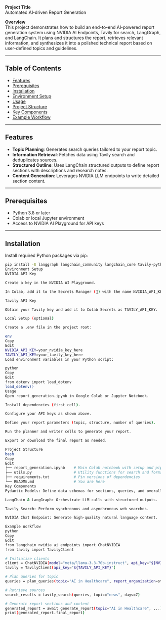 **Project Title**  
Automated AI-driven Report Generation  

**Overview**  
This project demonstrates how to build an end-to-end AI-powered report generation system using NVIDIA AI Endpoints, Tavily for search, LangGraph, and LangChain. It plans and structures the report, retrieves relevant information, and synthesizes it into a polished technical report based on user-defined topics and guidelines.

---

## Table of Contents  
- [Features](#features)  
- [Prerequisites](#prerequisites)  
- [Installation](#installation)  
- [Environment Setup](#environment-setup)  
- [Usage](#usage)  
- [Project Structure](#project-structure)  
- [Key Components](#key-components)  
- [Example Workflow](#example-workflow)  
---

## Features  
- **Topic Planning**: Generates search queries tailored to your report topic.  
- **Information Retrieval**: Fetches data using Tavily search and deduplicates sources.  
- **Structured Outline**: Uses LangChain structured outputs to define report sections with descriptions and research notes.  
- **Content Generation**: Leverages NVIDIA LLM endpoints to write detailed section content.  

---

## Prerequisites  
- Python 3.8 or later  
- Colab or local Jupyter environment  
- Access to NVIDIA AI Playground for API keys  

---

## Installation  
Install required Python packages via pip:

```bash
pip install -U langgraph langchain_community langchain_core tavily-python langchain_nvidia_ai_endpoints
Environment Setup
NVIDIA API Key

Create a key in the NVIDIA AI Playground.

In Colab, add it to the Secrets Manager (🔑) with the name NVIDIA_API_KEY.

Tavily API Key

Obtain your Tavily key and add it to Colab Secrets as TAVILY_API_KEY.

Local Setup (optional)

Create a .env file in the project root:

env
Copy
Edit
NVIDIA_API_KEY=your_nvidia_key_here
TAVILY_API_KEY=your_tavily_key_here
Load environment variables in your Python script:

python
Copy
Edit
from dotenv import load_dotenv
load_dotenv()
Usage
Open report_generation.ipynb in Google Colab or Jupyter Notebook.

Install dependencies (first cell).

Configure your API keys as shown above.

Define your report parameters (topic, structure, number of queries).

Run the planner and writer cells to generate your report.

Export or download the final report as needed.

Project Structure
bash
Copy
Edit
├── report_generation.ipynb    # Main Colab notebook with setup and pipeline
├── utils.py                   # Utility functions for search and formatting (if extracted)
├── requirements.txt           # Pin versions of dependencies
└── README.md                  # You are here
Key Components
Pydantic Models: Define data schemas for sections, queries, and overall report state.

LangChain & LangGraph: Orchestrate LLM calls with structured outputs.

Tavily Search: Perform synchronous and asynchronous web searches.

NVIDIA Chat Endpoint: Generate high-quality natural language content.

Example Workflow
python
Copy
Edit
from langchain_nvidia_ai_endpoints import ChatNVIDIA
from tavily import TavilyClient

# Initialize clients
client = ChatNVIDIA(model="meta/llama-3.3-70b-instruct", api_key="${NVIDIA_API_KEY}")
tavily = TavilyClient(api_key="${TAVILY_API_KEY}")

# Plan queries for topic
queries = plan_queries(topic="AI in Healthcare", report_organization=structure, number_of_queries=5)

# Retrieve sources
search_results = tavily_search(queries, topic="news", days=7)

# Generate report sections and content
generated_report = await generate_report(topic="AI in Healthcare", ...)
print(generated_report.final_report)
